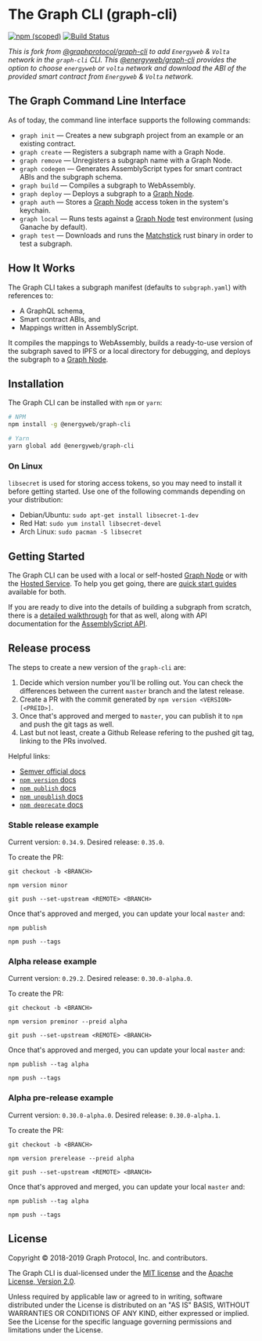 # The Graph CLI (graph-cli)

[![npm (scoped)](https://img.shields.io/npm/v/@graphprotocol/graph-cli.svg)](https://www.npmjs.com/package/@graphprotocol/graph-cli)
[![Build Status](https://travis-ci.org/graphprotocol/graph-cli.svg?branch=master)](https://travis-ci.org/graphprotocol/graph-cli)

*This is fork from [@graphprotocol/graph-cli](https://github.com/graphprotocol/graph-cli.git) to add `Energyweb` & `Volta` network in the `graph-cli` CLI. This [@energyweb/graph-cli](https://github.com/energywebfoundation/graph-cli) provides the option to choose `energyweb` or `volta` network and download the ABI of the provided smart contract from `Energyweb` & `Volta` network.*

## The Graph Command Line Interface

As of today, the command line interface supports the following commands:

- `graph init` — Creates a new subgraph project from an example or an existing contract.
- `graph create` — Registers a subgraph name with a Graph Node.
- `graph remove` — Unregisters a subgraph name with a Graph Node.
- `graph codegen` — Generates AssemblyScript types for smart contract ABIs and the subgraph schema.
- `graph build` — Compiles a subgraph to WebAssembly.
- `graph deploy` — Deploys a subgraph to a [Graph Node](https://github.com/graphprotocol/graph-node).
- `graph auth` — Stores a [Graph Node](https://github.com/graphprotocol/graph-node) access token in the system's keychain.
- `graph local` — Runs tests against a [Graph Node](https://github.com/graphprotocol/graph-node) test environment (using Ganache by default).
- `graph test` — Downloads and runs the [Matchstick](https://github.com/LimeChain/matchstick) rust binary in order to test a subgraph.

## How It Works

The Graph CLI takes a subgraph manifest (defaults to `subgraph.yaml`) with references to:

- A GraphQL schema,
- Smart contract ABIs, and
- Mappings written in AssemblyScript.

It compiles the mappings to WebAssembly, builds a ready-to-use version of the subgraph saved to IPFS or a local directory for debugging, and deploys the subgraph to a [Graph Node](https://github.com/graphprotocol/graph-node).

## Installation

The Graph CLI can be installed with `npm` or `yarn`:

```sh
# NPM
npm install -g @energyweb/graph-cli

# Yarn
yarn global add @energyweb/graph-cli
```

### On Linux

`libsecret` is used for storing access tokens, so you may need to install it before getting started. Use one of the following commands depending on your distribution:

- Debian/Ubuntu: `sudo apt-get install libsecret-1-dev`
- Red Hat: `sudo yum install libsecret-devel`
- Arch Linux: `sudo pacman -S libsecret`

## Getting Started

The Graph CLI can be used with a local or self-hosted [Graph Node](https://github.com/graphprotocol/graph-node) or with the [Hosted Service](https://thegraph.com/explorer/). To help you get going, there are [quick start guides](https://thegraph.com/docs/quick-start) available for both.

If you are ready to dive into the details of building a subgraph from scratch, there is a [detailed walkthrough](https://thegraph.com/docs/define-a-subgraph) for that as well, along with API documentation for the [AssemblyScript API](https://thegraph.com/docs/assemblyscript-api).

## Release process

The steps to create a new version of the `graph-cli` are:

1. Decide which version number you'll be rolling out. You can check the differences between the current `master` branch and the latest release.
2. Create a PR with the commit generated by `npm version <VERSION> [<PREID>]`.
3. Once that's approved and merged to `master`, you can publish it to `npm` and push the git tags as well.
4. Last but not least, create a Github Release refering to the pushed git tag, linking to the PRs involved.

Helpful links:

- [Semver official docs](https://semver.org/)
- [`npm version` docs](https://docs.npmjs.com/cli/v7/commands/npm-version)
- [`npm publish` docs](https://docs.npmjs.com/cli/v7/commands/npm-publish)
- [`npm unpublish` docs](https://docs.npmjs.com/cli/v7/commands/npm-unpublish)
- [`npm deprecate` docs](https://docs.npmjs.com/cli/v7/commands/npm-deprecate)

### Stable release example

Current version: `0.34.9`.
Desired release: `0.35.0`.

To create the PR:

```
git checkout -b <BRANCH>

npm version minor

git push --set-upstream <REMOTE> <BRANCH>
```

Once that's approved and merged, you can update your local `master` and:

```
npm publish

npm push --tags
```

### Alpha release example

Current version: `0.29.2`.
Desired release: `0.30.0-alpha.0`.

To create the PR:

```
git checkout -b <BRANCH>

npm version preminor --preid alpha

git push --set-upstream <REMOTE> <BRANCH>
```

Once that's approved and merged, you can update your local `master` and:

```
npm publish --tag alpha

npm push --tags
```

### Alpha pre-release example

Current version: `0.30.0-alpha.0`.
Desired release: `0.30.0-alpha.1`.

To create the PR:

```
git checkout -b <BRANCH>

npm version prerelease --preid alpha

git push --set-upstream <REMOTE> <BRANCH>
```

Once that's approved and merged, you can update your local `master` and:

```
npm publish --tag alpha

npm push --tags
```

## License

Copyright &copy; 2018-2019 Graph Protocol, Inc. and contributors.

The Graph CLI is dual-licensed under the [MIT license](LICENSE-MIT) and the [Apache License, Version 2.0](LICENSE-APACHE).

Unless required by applicable law or agreed to in writing, software distributed under the License is distributed on an "AS IS" BASIS, WITHOUT WARRANTIES OR CONDITIONS OF ANY KIND, either expressed or implied. See the License for the specific language governing permissions and limitations under the License.
